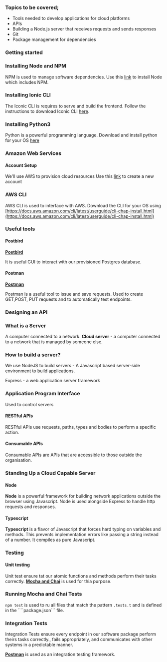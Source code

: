 
### Topics to be covered;

- Tools needed to develop applications for cloud platforms
- APIs
- Building a Node.js server that receives requests and sends responses
- Git
- Package management for dependencies

### Getting started

### Installing Node and NPM 
NPM is used to manage software dependencies.
Use this [link](https://nodejs.org/en/download/) to install Node which includes NPM.

### Installing Ionic CLI

The Iconic CLI is requires to serve and build the frontend. Follow the instructions to download Iconic CLI [here](https://ionicframework.com/docs/installation/cli).

### Installing Python3

Python is a powerful programming language. Download and install python for your OS [here](https://www.python.org/downloads/)

### Amazon Web Services
  
#### Account Setup

We'll use AWS to provision cloud resources
Use this [link](https://portal.aws.amazon.com/billing/signup#/) to create a new account

### AWS CLI 

AWS CLI is used to interface with AWS. Download the CLI for your OS using [https://docs.aws.amazon.com/cli/latest/userguide/cli-chap-install.html](https://docs.aws.amazon.com/cli/latest/userguide/cli-chap-install.html)

### Useful tools 

#### Postbird

**[Postbird](https://github.com/paxa/postbird)**

It is useful GUI to interact with our provisioned Postgres database.

#### Postman

**[Postman](https://www.getpostman.com/downloads/)**

Postman is a useful tool to issue and save requests.
Used to create GET,POST, PUT  requests and to automatically test endpoints.

### Designing an API

### What is a Server
A computer connected to a network.
**Cloud server** - a computer connected to a network that is managed by someone else.

### How to build a server?

We use NodeJS to build servers - A Javascript  based server-side environment to build applications.

Express - a web application server framework

### Application Program Interface

Used to control servers

#### RESTful APIs

RESTful APIs use requests, paths, types and bodies to perform a specific action.

#### Consumable APIs

Consumable APIs are APIs that are accessible to those outside the organisation. 

### Standing Up a Cloud Capable Server

#### Node 

**Node** is a powerful framework for building network applications outside the browser using Javascript.
Node is used alongside Express to handle http requests and responses.

#### Typescript

**Typescript** is a flavor of Javascript that forces hard typing on variables and methods.
This prevents implementation errors like passing a string instead of a number.
It compiles as pure Javascript.

### Testing

#### Unit testing

Unit test ensure tat our atomic functions and methods perform their tasks correctly. **[Mocha and Chai](https://mochajs.org/)** is used for thia purpose.

### Running Mocha and Chai Tests

```npm test``` is used to ru all files that match the pattern ```.tests.t``` and is defined in the ````package.json``` file.

### Integration Tests

Integration Tests ensure every endpoint in our software package perform theirs tasks correctly., fails appropriately, and communicates with other systems in a predictable manner.

**[Postman](https://www.getpostman.com/)** is used as an integration testing framework.

